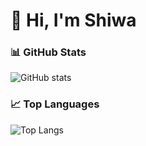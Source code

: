 # 👋 Hi, I'm Shiwa

### 📊 GitHub Stats
![GitHub stats](https://github-readme-stats.vercel.app/api?username=SHIWA6&show_icons=true&theme=radical)

### 📈 Top Languages
![Top Langs](https://github-readme-stats.vercel.app/api/top-langs/?username=SHIWA6&layout=compact&theme=radical)
